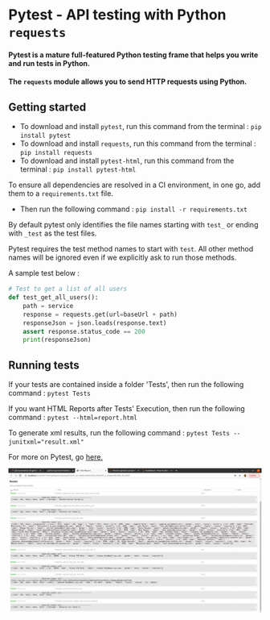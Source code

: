 # Pytest - API testing with Python `requests`

#### Pytest is a mature full-featured Python testing frame that helps you write and run tests in Python.

#### The `requests` module allows you to send HTTP requests using Python.

## Getting started

* To download and install `pytest`, run this command from the terminal : `pip install pytest`
* To download and install `requests`, run this command from the terminal : `pip install requests`
* To download and install `pytest-html`, run this command from the terminal : `pip install pytest-html`

To ensure all dependencies are resolved in a CI environment, in one go, add them to a `requirements.txt` file.
* Then run the following command : `pip install -r requirements.txt`

By default pytest only identifies the file names starting with `test_` or ending with `_test` as the test files.

Pytest requires the test method names to start with `test`. All other method names will be ignored even if we explicitly ask to run those methods.

A sample test below :

```python
# Test to get a list of all users
def test_get_all_users():
    path = service
    response = requests.get(url=baseUrl + path)
    responseJson = json.loads(response.text)
    assert response.status_code == 200
    print(responseJson)

```
## Running tests

If your tests are contained inside a folder 'Tests', then run the following command : `pytest Tests` 

If you want HTML Reports after Tests' Execution, then run the following command : `pytest --html=report.html`

To generate xml results, run the following command : `pytest Tests --junitxml="result.xml"`

For more on Pytest, go [here.](https://docs.pytest.org/en/stable/)

![alt-text](https://github.com/arbaaz100/python-api-test-framework/blob/main/Screenshot%20from%202022-03-22%2022-40-53.png)
